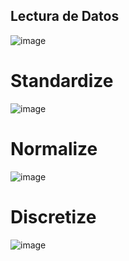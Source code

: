## Lectura de Datos
![image](https://user-images.githubusercontent.com/39333761/135207796-560064e1-0aa7-4691-8b33-1973cbaff46a.png)
# Standardize
![image](https://user-images.githubusercontent.com/39333761/135207817-c283d914-843a-4901-a97f-cd204a197332.png)
# Normalize
![image](https://user-images.githubusercontent.com/39333761/135207833-6a22c17b-1eef-4601-859e-110662a284c9.png)
# Discretize
![image](https://user-images.githubusercontent.com/39333761/135207862-9fb823d1-c452-4391-9601-bcb402839158.png)

